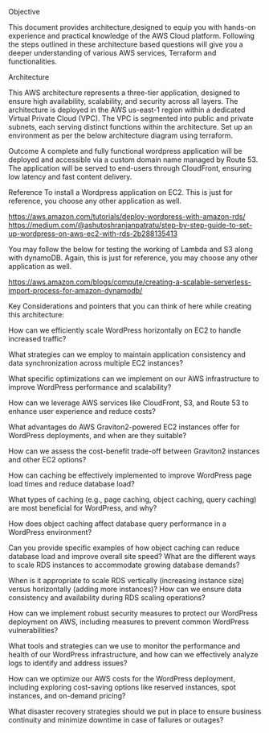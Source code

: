 Objective

This document provides architecture,designed to equip you with hands-on experience and practical knowledge of the AWS Cloud platform. Following the steps outlined in these architecture based questions will give you a deeper understanding of various AWS services, Terraform and functionalities.

Architecture

This AWS architecture represents a three-tier application, designed to ensure high availability, scalability, and security across all layers. The architecture is deployed in the AWS us-east-1 region within a dedicated Virtual Private Cloud (VPC). The VPC is segmented into public and private subnets, each serving distinct functions within the architecture. Set up an environment as per the below architecture diagram using terraform.


Outcome
A complete and fully functional wordpress application will be deployed and accessible via a custom domain name managed by Route 53. The application will be served to end-users through CloudFront, ensuring low latency and fast content delivery.

Reference
To install a Wordpress application on EC2. This is just for reference, you choose any other application as well.

https://aws.amazon.com/tutorials/deploy-wordpress-with-amazon-rds/
https://medium.com/@ashutoshranjanpatratu/step-by-step-guide-to-set-up-wordpress-on-aws-ec2-with-rds-2b288135413 

You may follow the below for testing the working of Lambda and S3 along with dynamoDB. Again, this is just for reference, you may choose any other application as well.

https://aws.amazon.com/blogs/compute/creating-a-scalable-serverless-import-process-for-amazon-dynamodb/ 

Key Considerations and pointers that you can think of here while creating this architecture:

How can we efficiently scale WordPress horizontally on EC2 to handle increased traffic?

What strategies can we employ to maintain application consistency and data synchronization across multiple EC2 instances?

What specific optimizations can we implement on our AWS infrastructure to improve WordPress performance and scalability?

How can we leverage AWS services like CloudFront, S3, and Route 53 to enhance user experience and reduce costs?

What advantages do AWS Graviton2-powered EC2 instances offer for WordPress deployments, and when are they suitable?

How can we assess the cost-benefit trade-off between Graviton2 instances and other EC2 options?

How can caching be effectively implemented to improve WordPress page load times and reduce database load?

What types of caching (e.g., page caching, object caching, query caching) are most beneficial for WordPress, and why?

How does object caching affect database query performance in a WordPress environment?

Can you provide specific examples of how object caching can reduce database load and improve overall site speed?
What are the different ways to scale RDS instances to accommodate growing database demands?

When is it appropriate to scale RDS vertically (increasing instance size) versus horizontally (adding more instances)?
How can we ensure data consistency and availability during RDS scaling operations?

How can we implement robust security measures to protect our WordPress deployment on AWS, including measures to prevent common WordPress vulnerabilities?

What tools and strategies can we use to monitor the performance and health of our WordPress infrastructure, and how can we effectively analyze logs to identify and address issues?

How can we optimize our AWS costs for the WordPress deployment, including exploring cost-saving options like reserved instances, spot instances, and on-demand pricing?

What disaster recovery strategies should we put in place to ensure business continuity and minimize downtime in case of failures or outages?

